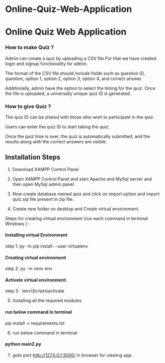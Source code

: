 # Online-Quiz-Web-Application

# Online Quiz Web Application



### How to make Quiz ?
Admin can create a quiz by uploading a CSV file.For that we have created login and signup functionality for admin.

The format of the CSV file should include fields such as question ID, question, option 1, option 2, option 3, option 4, and correct answer.

Additionally, admin have the option to select the timing for the quiz. Once the file is uploaded, a universally unique quiz ID is generated.

### How to give Quiz ?
The quiz ID can be shared with those who wish to participate in the quiz.

Users can enter the quiz ID to start taking the quiz.

Once the quiz time is over, the quiz is automatically submitted, and the results along with the correct answers are visible.

## Installation Steps

1) Download XAMPP Control Panel

2) Open XAMPP Control Panel and start Apache and MySql server and  then open MySql admin panel.

3) Now create database named quiz and click on import option and import quiz.sql file present in zip file.

4) Create new folder on desktop and Create virtual environment.

Steps for creating virtual environment (run each command in terminal Windows ) :

#### Installing virtual Environment
step 1:  py -m pip install --user virtualenv
#### Creating virtual environment
step 2:  py -m venv env
#### Activate virtual environment:
step 3:  .\env\Scripts\activate

5) Installing all the required modules 
 #### run below command in terminal
pip install -r requirements.txt

6) run below command in terminal
#### python main2.py

7) goto port http://127.0.0.1:3000/ in browser for viewing app.




